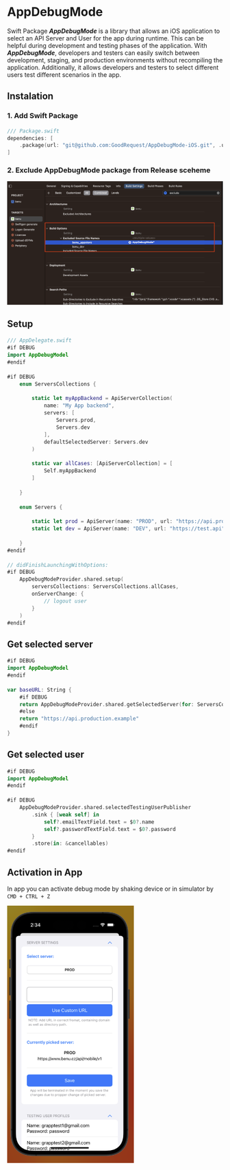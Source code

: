 # AppDebugMode

Swift Package ***AppDebugMode*** is a library that allows an iOS application to select an API Server and User for the app during runtime. This can be helpful during development and testing phases of the application. With ***AppDebugMode***, developers and testers can easily switch between development, staging, and production environments without recompiling the application. Additionally, it allows developers and testers to select different users test different scenarios in the app.

## Instalation

### 1. Add Swift Package
```swift
/// Package.swift
dependencies: [
    .package(url: "git@github.com:GoodRequest/AppDebugMode-iOS.git", .upToNextMajor(from: "1.0.0"))
]
```

### 2. Exclude AppDebugMode package from Release sceheme
![Exclude AppDubugMode Example](screenshot.png)


## Setup 
```swift
/// AppDelegate.swift
#if DEBUG
import AppDebugModel
#endif

#if DEBUG
    enum ServersCollections {

        static let myAppBackend = ApiServerCollection(
            name: "My App backend",
            servers: [
                Servers.prod,
                Servers.dev
            ],
            defaultSelectedServer: Servers.dev
        )

        static var allCases: [ApiServerCollection] = [
            Self.myAppBackend
        ]

    }

    enum Servers {
        
        static let prod = ApiServer(name: "PROD", url: "https://api.production.example")
        static let dev = ApiServer(name: "DEV", url: "https://test.api")
        
    }
#endif

// didFinishLaunchingWithOptions:
#if DEBUG
    AppDebugModeProvider.shared.setup(
        serversCollections: ServersCollections.allCases,
        onServerChange: { 
            // logout user
        }
    )
#endif
```

## Get selected server

```swift
#if DEBUG
import AppDebugModel
#endif

var baseURL: String {
    #if DEBUG
    return AppDebugModeProvider.shared.getSelectedServer(for: ServersCollections.myAppBackend).url
    #else
    return "https://api.production.example"
    #endif
}
```

## Get selected user

```swift
#if DEBUG
import AppDebugModel
#endif

#if DEBUG
    AppDebugModeProvider.shared.selectedTestingUserPublisher
        .sink { [weak self] in
            self?.emailTextField.text = $0?.name
            self?.passwordTextField.text = $0?.password
        }
        .store(in: &cancellables)
#endif
```

## Activation in App
In app you can activate debug mode by shaking device or in simulator by `CMD + CTRL + Z`

<img src="simulator-screenshot-1.png" alt="App Activation Example" height="600">

